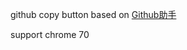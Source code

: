github copy button based on [Github助手](https://greasyfork.org/en/scripts/37899-github%E5%8A%A9%E6%89%8B)



support chrome 70
